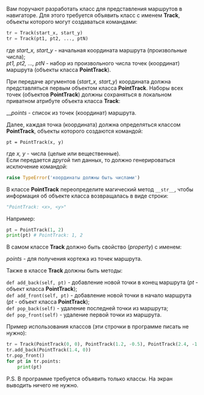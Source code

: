 Вам поручают разработать класс для представления маршрутов в навигаторе. Для этого требуется объявить класс с именем **Track**, объекты которого могут создаваться командами:
```python
tr = Track(start_x, start_y)
tr = Track(pt1, pt2, ..., ptN)
```
где _start_x, start_y_ - начальная координата маршрута (произвольные числа);  
_pt1, pt2, ..., ptN_ - набор из произвольного числа точек (координат) маршрута (объекты класса **PointTrack**).

При передаче аргументов (_start_x, start_y_) координата должна представляться первым объектом класса **PointTrack**. Наборы всех точек (объектов **PointTrack**) должны сохраняться в локальном приватном атрибуте объекта класса **Track**:

___points_ - список из точек (координат) маршрута.

Далее, каждая точка (координата) должна определяться классом **PointTrack**, объекты которого создаются командой:

`pt = PointTrack(x, y)`

где _x, y_ - числа (целые или вещественные).  
Если передается другой тип данных, то должно генерироваться исключение командой:
```python
raise TypeError('координаты должны быть числами')
```
В классе **PointTrack** переопределите магический метод `__str__`, чтобы информация об объекте класса возвращалась в виде строки:
```python
"PointTrack: <x>, <y>"
```
Например:
```python
pt = PointTrack(1, 2)
print(pt) # PointTrack: 1, 2
```
В самом классе **Track** должно быть свойство (_property_) с именем:

_points_ - для получения кортежа из точек маршрута.

Также в классе **Track** должны быть методы:

`def add_back(self, pt)` - добавление новой точки в конец маршрута (_pt_ - объект класса **PointTrack**);  
`def add_front(self, pt)` - добавление новой точки в начало маршрута (_pt_ - объект класса **PointTrack**);  
`def pop_back(self)` - удаление последней точки из маршрута;  
`def pop_front(self)` - удаление первой точки из маршрута.

Пример использования классов (эти строчки в программе писать не нужно):
```python
tr = Track(PointTrack(0, 0), PointTrack(1.2, -0.5), PointTrack(2.4, -1.5))
tr.add_back(PointTrack(1.4, 0))
tr.pop_front()
for pt in tr.points:
    print(pt)
```
P.S. В программе требуется объявить только классы. На экран выводить ничего не нужно.